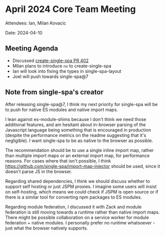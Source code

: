 # April 2024 Core Team Meeting

Attendees: Ian, Milan Kovacic

Date: 2024-04-10

## Meeting Agenda

- Discussed [create-single-spa PR 402](https://github.com/single-spa/create-single-spa/pull/402)
- Milan plans to introduce `nx` to create-single-spa
- Ian will look into fixing the types in single-spa-layout
- Joel will push towards single-spa@7

## Note from single-spa's creator

After releasing single-spa@7, I think my next priority for single-spa will be to push for native ES modules and native import maps.

I lean against es-module-shims because I don't think we need those additional features, and am hesitant about in-browser parsing of the Javascript language being something that is encouraged in production (despite the performance metrics on the readme suggesting that it's negligible). I want single-spa to be as native to the browser as possible.

The recommendation should be to use a single inline import map, rather than multiple import maps or an external import map, for performance reasons. For cases where that isn't possible, I think https://github.com/single-spa/import-map-injector should be used, since it doesn't parse JS in the browser.

Regarding shared dependencies, I think we should discuss whether to support self hosting or just JSPM proxies. I imagine some users will insist on self-hosting, which means we could check if JSPM is open source or if there is a similar tool for converting npm packages to ES modules.

Regarding module federation, I discussed it with Zack and module federation is still moving towards a runtime rather than native import maps. There might be possible collaboration on a service worker for module federation + native modules. I personally prefer no runtime whatsoever - just what the browser natively supports.